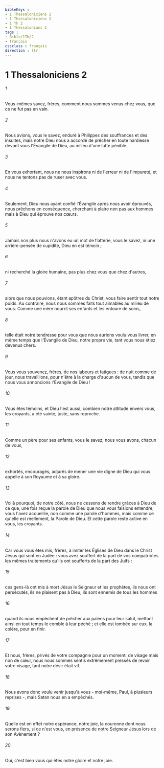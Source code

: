 ```yaml
---
bibleKeys : 
- 1 Thessaloniciens 2
- 1 Thessaloniciens 2
- 1 Th 2
- 1 Thessalonians 2
tags : 
- Bible/1Th/2
- français
cssclass : français
direction : ltr
---
```


# 1 Thessaloniciens 2

###### 1
Vous-mêmes savez, frères, comment nous sommes venus chez vous, que ce ne fut pas en vain. 
###### 2
Nous avions, vous le savez, enduré à Philippes des souffrances et des insultes, mais notre Dieu nous a accordé de prêcher en toute hardiesse devant vous l'Évangile de Dieu, au milieu d'une lutte pénible. 
###### 3
En vous exhortant, nous ne nous inspirons ni de l'erreur ni de l'impureté, et nous ne tentons pas de ruser avec vous. 
###### 4
Seulement, Dieu nous ayant confié l'Évangile après nous avoir éprouvés, nous prêchons en conséquence, cherchant à plaire non pas aux hommes mais à Dieu qui éprouve nos cœurs. 
###### 5
Jamais non plus nous n'avons eu un mot de flatterie, vous le savez, ni une arrière-pensée de cupidité, Dieu en est témoin ; 
###### 6
ni recherché la gloire humaine, pas plus chez vous que chez d'autres, 
###### 7
alors que nous pouvions, étant apôtres du Christ, vous faire sentir tout notre poids. Au contraire, nous nous sommes faits tout aimables au milieu de vous. Comme une mère nourrit ses enfants et les entoure de soins, 
###### 8
telle était notre tendresse pour vous que nous aurions voulu vous livrer, en même temps que l'Évangile de Dieu, notre propre vie, tant vous nous étiez devenus chers. 
###### 9
Vous vous souvenez, frères, de nos labeurs et fatigues : de nuit comme de jour, nous travaillions, pour n'être à la charge d'aucun de vous, tandis que nous vous annoncions l'Évangile de Dieu ! 
###### 10
Vous êtes témoins, et Dieu l'est aussi, combien notre attitude envers vous, les croyants, a été sainte, juste, sans reproche. 
###### 11
Comme un père pour ses enfants, vous le savez, nous vous avons, chacun de vous, 
###### 12
exhortés, encouragés, adjurés de mener une vie digne de Dieu qui vous appelle à son Royaume et à sa gloire. 
###### 13
Voilà pourquoi, de notre côté, nous ne cessons de rendre grâces à Dieu de ce que, une fois reçue la parole de Dieu que nous vous faisions entendre, vous l'avez accueillie, non comme une parole d'hommes, mais comme ce qu'elle est réellement, la Parole de Dieu. Et cette parole reste active en vous, les croyants. 
###### 14
Car vous vous êtes mis, frères, à imiter les Églises de Dieu dans le Christ Jésus qui sont en Judée : vous avez souffert de la part de vos compatriotes les mêmes traitements qu'ils ont soufferts de la part des Juifs : 
###### 15
ces gens-là ont mis à mort Jésus le Seigneur et les prophètes, ils nous ont persécutés, ils ne plaisent pas à Dieu, ils sont ennemis de tous les hommes 
###### 16
quand ils nous empêchent de prêcher aux païens pour leur salut, mettant ainsi en tout temps le comble à leur péché ; et elle est tombée sur eux, la colère, pour en finir. 
###### 17
Et nous, frères, privés de votre compagnie pour un moment, de visage mais non de cœur, nous nous sommes sentis extrêmement pressés de revoir votre visage, tant notre désir était vif. 
###### 18
Nous avons donc voulu venir jusqu'à vous - moi-même, Paul, à plusieurs reprises -, mais Satan nous en a empêchés. 
###### 19
Quelle est en effet notre espérance, notre joie, la couronne dont nous serons fiers, si ce n'est vous, en présence de notre Seigneur Jésus lors de son Avènement ? 
###### 20
Oui, c'est bien vous qui êtes notre gloire et notre joie. 
